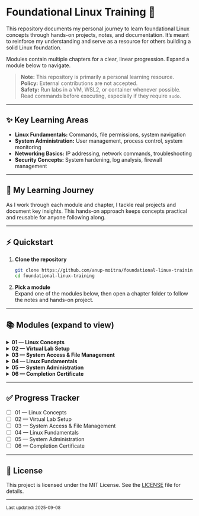 # Foundational Linux Training 🐧

This repository documents my personal journey to learn foundational Linux concepts through hands-on projects, notes, and documentation. It’s meant to reinforce my understanding and serve as a resource for others building a solid Linux foundation.

Modules contain multiple chapters for a clear, linear progression. Expand a module below to navigate.
  
> **Note:** This repository is primarily a personal learning resource.  
> **Policy:** External contributions are not accepted.  
> **Safety:** Run labs in a VM, WSL2, or container whenever possible. Read commands before executing, especially if they require `sudo`.

---

## ✨ Key Learning Areas

- **Linux Fundamentals:** Commands, file permissions, system navigation  
- **System Administration:** User management, process control, system monitoring  
- **Networking Basics:** IP addressing, network commands, troubleshooting  
- **Security Concepts:** System hardening, log analysis, firewall management  

---

## 📅 My Learning Journey

As I work through each module and chapter, I tackle real projects and document key insights. This hands-on approach keeps concepts practical and reusable for anyone following along.

---

## ⚡ Quickstart

1. **Clone the repository**
   ```bash
   git clone https://github.com/anup-moitra/foundational-linux-training.git
   cd foundational-linux-training
   ```
2. **Pick a module**  
   Expand one of the modules below, then open a chapter folder to follow the notes and hands-on project.

---

## 📚 Modules (expand to view)

<details>
<summary><strong>01 — Linux Concepts</strong></summary>

Open module → <a href="https://github.com/anup-moitra/foundational-linux-training/tree/main/01-understanding-linux-concepts">01-understanding-linux-concepts/</a>

- [ ] 01.01 — <a href="https://github.com/anup-moitra/foundational-linux-training/blob/main/01-understanding-linux-concepts/01-everyday-linux.md">Everyday Linux</a>
- [ ] 01.02 — <a href="https://github.com/anup-moitra/foundational-linux-training/blob/main/01-understanding-linux-concepts/02-understanding-the-os.md">Understanding the OS</a>
- [ ] 01.03 — <a href="https://github.com/anup-moitra/foundational-linux-training/blob/main/01-understanding-linux-concepts/03-what%20is-linux.md">What is Linux?</a>
- [ ] 01.04 — <a href="https://github.com/anup-moitra/foundational-linux-training/blob/main/01-understanding-linux-concepts/04-history-of-linux.md">History of Linux</a>
- [ ] 01.05 — <a href="https://github.com/anup-moitra/foundational-linux-training/blob/main/01-understanding-linux-concepts/05-unix-vs-linux.md">Unix vs Linux</a>
- [ ] 01.06 — <a href="https://github.com/anup-moitra/foundational-linux-training/blob/main/01-understanding-linux-concepts/06-linux-distributions.md">Linux Distributions</a>
- [ ] 01.07 — <a href="https://github.com/anup-moitra/foundational-linux-training/blob/main/01-understanding-linux-concepts/07-who-uses-linux.md">Who Uses Linux?</a>
- [ ] 01.08 — <a href="https://github.com/anup-moitra/foundational-linux-training/blob/main/01-understanding-linux-concepts/08-linux-vs-windows.md">Linux vs Windows</a>

</details>

<details>
<summary><strong>02 — Virtual Lab Setup</strong></summary>

Open module → <a href="./02-virtual-lab-setup/">02-virtual-lab-setup/</a>

- [ ] 02.01 — (chapter name)
- [ ] 02.02 — (chapter name)
- [ ] 02.03 — (chapter name)

</details>

<details>
<summary><strong>03 — System Access &amp; File Management</strong></summary>

Open module → <a href="./03-system-access-and-file-management/">03-system-access-and-file-management/</a>

- [ ] 03.01 — (chapter name)
- [ ] 03.02 — (chapter name)
- [ ] 03.03 — (chapter name)

</details>

<details>
<summary><strong>04 — Linux Fundamentals</strong></summary>

Open module → <a href="./04-linux-fundamentals/">04-linux-fundamentals/</a>

- [ ] 04.01 — (chapter name)
- [ ] 04.02 — (chapter name)
- [ ] 04.03 — (chapter name)
- [ ] 04.04 — (chapter name)

</details>

<details>
<summary><strong>05 — System Administration</strong></summary>

Open module → <a href="./05-system-administration/">05-system-administration/</a>

- [ ] 05.01 — (chapter name)
- [ ] 05.02 — (chapter name)
- [ ] 05.03 — (chapter name)

</details>

<details>
<summary><strong>06 — Completion Certificate</strong></summary>

Open module → <a href="./06-my-linux-training-completion-certificate/">06-my-linux-training-completion-certificate/</a>

- [ ] 06.01 — Completion evidence prepared

</details>

---

## ✅ Progress Tracker

<!-- Maintainer-updated. Readers can fork to track their own progress. -->

- [ ] 01 — Linux Concepts
- [ ] 02 — Virtual Lab Setup
- [ ] 03 — System Access & File Management
- [ ] 04 — Linux Fundamentals
- [ ] 05 — System Administration
- [ ] 06 — Completion Certificate

---

## 📄 License

This project is licensed under the MIT License. See the <a href="./LICENSE">LICENSE</a> file for details.

---

<sub>Last updated: 2025-09-08</sub>
